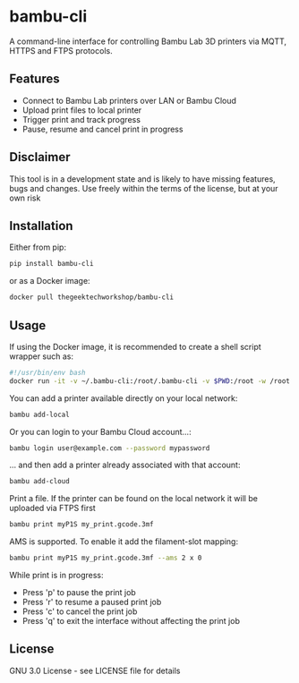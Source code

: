 # bambu-cli

A command-line interface for controlling Bambu Lab 3D printers via MQTT, HTTPS and FTPS protocols.

## Features

- Connect to Bambu Lab printers over LAN or Bambu Cloud
- Upload print files to local printer
- Trigger print and track progress
- Pause, resume and cancel print in progress

## Disclaimer

This tool is in a development state and is likely to have missing features, bugs and changes. Use freely within the terms of the license, but at your own risk

## Installation

Either from pip:
```bash
pip install bambu-cli
```

or as a Docker image:
```bash
docker pull thegeektechworkshop/bambu-cli 
```

## Usage

If using the Docker image, it is recommended to create a shell script wrapper such as:
```bash
#!/usr/bin/env bash
docker run -it -v ~/.bambu-cli:/root/.bambu-cli -v $PWD:/root -w /root thegeektechworkshop/bambu-cli $@
```

You can add a printer available directly on your local network: 
```bash
bambu add-local 
```

Or you can login to your Bambu Cloud account...:
```bash
bambu login user@example.com --password mypassword
```

... and then add a printer already associated with that account:
```bash
bambu add-cloud
```

Print a file. If the printer can be found on the local network it will be uploaded via FTPS first
```bash
bambu print myP1S my_print.gcode.3mf
```

AMS is supported. To enable it add the filament-slot mapping:
```bash
bambu print myP1S my_print.gcode.3mf --ams 2 x 0
```


While print is in progress:
 - Press 'p' to pause the print job
 - Press 'r' to resume a paused print job
 - Press 'c' to cancel the print job
 - Press 'q' to exit the interface without affecting the print job

## License
GNU 3.0 License - see LICENSE file for details 
